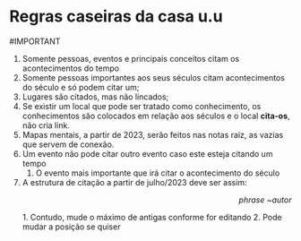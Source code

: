 # Regras caseiras da casa u.u
#IMPORTANT 

1. Somente pessoas, eventos e principais conceitos citam os acontecimentos do tempo
2. Somente pessoas importantes aos seus séculos citam acontecimentos do século e só podem citar um;
3. Lugares são citados, mas não lincados;
6. Se existir um local que pode ser tratado como conhecimento, os conhecimentos são colocados em relação aos séculos e o local **cita-os**, não cria link.
7. Mapas mentais, a partir de 2023, serão feitos nas notas raiz, as vazias que servem de conexão.
8. Um evento não pode citar outro evento caso este esteja citando um tempo 
	1. O evento mais importante que irá citar o acontecimento do século
9. A estrutura de citação a partir de julho/2023 deve ser assim:
		<p style="display:flex; justify-content: end; text-align: right" > <i> phrase ~autor</i></p>
		1. Contudo, mude o máximo de antigas conforme for editando
		2. Pode mudar a posição se quiser

